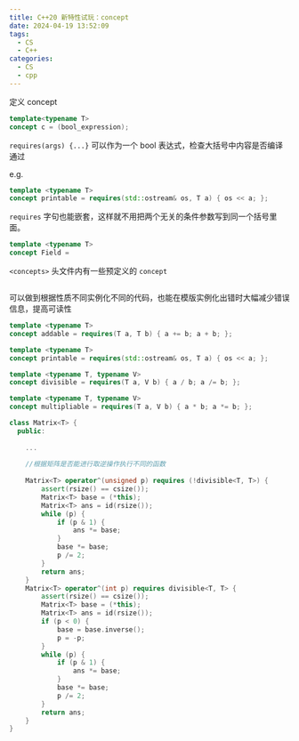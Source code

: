 ```yaml
---
title: C++20 新特性试玩：concept
date: 2024-04-19 13:52:09
tags:
  - CS
  - C++
categories:
  - CS
  - cpp
---
```


定义 concept
```cpp
template<typename T>
concept c = (bool_expression);
```

`requires(args) {...}` 可以作为一个 bool 表达式，检查大括号中内容是否编译通过

e.g.

```cpp
template <typename T>
concept printable = requires(std::ostream& os, T a) { os << a; };
```

`requires` 字句也能嵌套，这样就不用把两个无关的条件参数写到同一个括号里面。

```cpp
template <typename T>
concept Field = 
```

`<concepts>` 头文件内有一些预定义的 `concept`

```cpp

```

可以做到根据性质不同实例化不同的代码，也能在模版实例化出错时大幅减少错误信息，提高可读性

```cpp
template <typename T>
concept addable = requires(T a, T b) { a += b; a + b; };

template <typename T>
concept printable = requires(std::ostream& os, T a) { os << a; };

template <typename T, typename V> 
concept divisible = requires(T a, V b) { a / b; a /= b; };

template <typename T, typename V>
concept multipliable = requires(T a, V b) { a * b; a *= b; };

class Matrix<T> {
  public:
  
    ...
      
    //根据矩阵是否能进行取逆操作执行不同的函数
      
    Matrix<T> operator^(unsigned p) requires (!divisible<T, T>) {
        assert(rsize() == csize());
        Matrix<T> base = (*this);
        Matrix<T> ans = id(rsize());
        while (p) {
            if (p & 1) {
                ans *= base;
            }
            base *= base;
            p /= 2;
        }
        return ans;
    }
    Matrix<T> operator^(int p) requires divisible<T, T> {
        assert(rsize() == csize());
        Matrix<T> base = (*this);
        Matrix<T> ans = id(rsize());
        if (p < 0) {
            base = base.inverse();
            p = -p;
        }
        while (p) {
            if (p & 1) {
                ans *= base;
            }
            base *= base;
            p /= 2;
        }
        return ans;
    }
}

```

